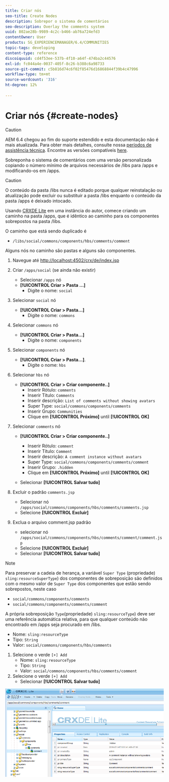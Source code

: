 ```yaml
---
title: Criar nós
seo-title: Create Nodes
description: Sobrepor o sistema de comentários
seo-description: Overlay the comments system
uuid: 802ae28b-9989-4c2c-b466-ab76a724efd3
contentOwner: User
products: SG_EXPERIENCEMANAGER/6.4/COMMUNITIES
topic-tags: developing
content-type: reference
discoiquuid: cd4f53ee-537b-4f10-a64f-474ba2c44576
exl-id: fc044a4e-0037-405f-8c26-b388c6a98733
source-git-commit: c5b816d74c6f02f85476d16868844f39b4c47996
workflow-type: tm+mt
source-wordcount: '316'
ht-degree: 12%

---
```


# Criar nós {#create-nodes}

>[!CAUTION]
>
>AEM 6.4 chegou ao fim do suporte estendido e esta documentação não é mais atualizada. Para obter mais detalhes, consulte nossa [períodos de assistência técnica](https://helpx.adobe.com/br/support/programs/eol-matrix.html). Encontre as versões compatíveis [here](https://experienceleague.adobe.com/docs/).

Sobreponha o sistema de comentários com uma versão personalizada copiando o número mínimo de arquivos necessários de /libs para /apps e modificando-os em /apps.

>[!CAUTION]
>
>O conteúdo da pasta /libs nunca é editado porque qualquer reinstalação ou atualização pode excluir ou substituir a pasta /libs enquanto o conteúdo da pasta /apps é deixado intocado.

Usando [CRXDE Lite](../../help/sites-developing/developing-with-crxde-lite.md) em uma instância do autor, comece criando um caminho na pasta /apps, que é idêntico ao caminho para os componentes sobrepostos na pasta /libs.

O caminho que está sendo duplicado é

* `/libs/social/commons/components/hbs/comments/comment`

Alguns nós no caminho são pastas e alguns são componentes.

1. Navegue até [http://localhost:4502/crx/de/index.jsp](http://localhost:4502/crx/de/index.jsp)
1. Criar `/apps/social` (se ainda não existir)
   * Selecionar `/apps` nó
   * **[!UICONTROL Criar > Pasta ...]**
      * Digite o nome: `social`
1. Selecionar `social` nó
   * **[!UICONTROL Criar > Pasta...]**
      * Digite o nome: `commons`
1. Selecionar `commons` nó
   * **[!UICONTROL Criar > Pasta...]**
      * Digite o nome: `components`
1. Selecionar `components` nó
   * **[!UICONTROL Criar > Pasta...]**.
      * Digite o nome: `hbs`
1. Selecionar `hbs` nó
   * **[!UICONTROL Criar > Criar componente..]**
      * Inserir Rótulo: `comments`
      * Inserir Título: `Comments`
      * Inserir descrição: `List of comments without showing avatars`
      * Super Type: `social/commons/components/comments`
      * Inserir Grupo: `Communities`
      * Clique em **[!UICONTROL Próximo]** until **[!UICONTROL OK]**
1. Selecionar `comments` nó

   * **[!UICONTROL Criar > Criar componente..]**

      * Inserir Rótulo: `comment`
      * Inserir Título: `Comment`
      * Inserir descrição: `A comment instance without avatars`
      * Super Type: `social/commons/components/comments/comment`
      * Inserir Grupo: `.hidden`
      * Clique em **[!UICONTROL Próximo]** until **[!UICONTROL OK]**
   * Selecionar **[!UICONTROL Salvar tudo]**
1. Excluir o padrão `comments.jsp`
   * Selecionar nó `/apps/social/commons/components/hbs/comments/comments.jsp`
   * Selecione **[!UICONTROL Excluir]**
1. Exclua o arquivo comment.jsp padrão
   * selecionar nó `/apps/social/commons/components/hbs/comments/comment/comment.jsp`
   * Selecione **[!UICONTROL Excluir]**
   * Selecionar **[!UICONTROL Salvar tudo]**

>[!NOTE]
>
>Para preservar a cadeia de herança, a variável `Super Type` (propriedade) `sling:resourceSuperType`) dos componentes de sobreposição são definidos com o mesmo valor de `Super Type` dos componentes que estão sendo sobrepostos, neste caso
>
>* `social/commons/components/comments`
>* `social/commons/components/comments/comment`
>


A própria sobreposição `Type`(propriedade) `sling:resourceType`) deve ser uma referência automática relativa, para que qualquer conteúdo não encontrado em /apps seja procurado em /libs.
* Nome: `sling:resourceType`
* Tipo: `String`
* Valor: `social/commons/components/hbs/comments`

1. Selecione o verde `[+] Add`
   * Nome: `sling:resourceType`
   * Tipo: `String`
   * Valor: `social/commons/components/hbs/comments/comment`
1. Selecione o verde `[+] Add`
   * Selecionar **[!UICONTROL Salvar tudo]**

![chlimage_1-4](assets/chlimage_1-4.png)
